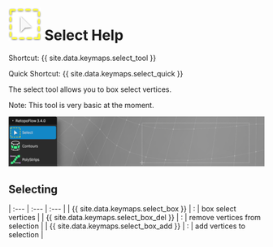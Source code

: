 # ![](images/select-icon.png) Select Help

Shortcut: {{ site.data.keymaps.select_tool }}

Quick Shortcut: {{ site.data.keymaps.select_quick }}

The select tool allows you to box select vertices.

Note: This tool is very basic at the moment.

![](images/help_select.png)


## Selecting


| :--- | :--- | :--- |
| {{ site.data.keymaps.select_box }}     | : | box select vertices |
| {{ site.data.keymaps.select_box_del }} | : | remove vertices from selection |
| {{ site.data.keymaps.select_box_add }} | : | add vertices to selection |

